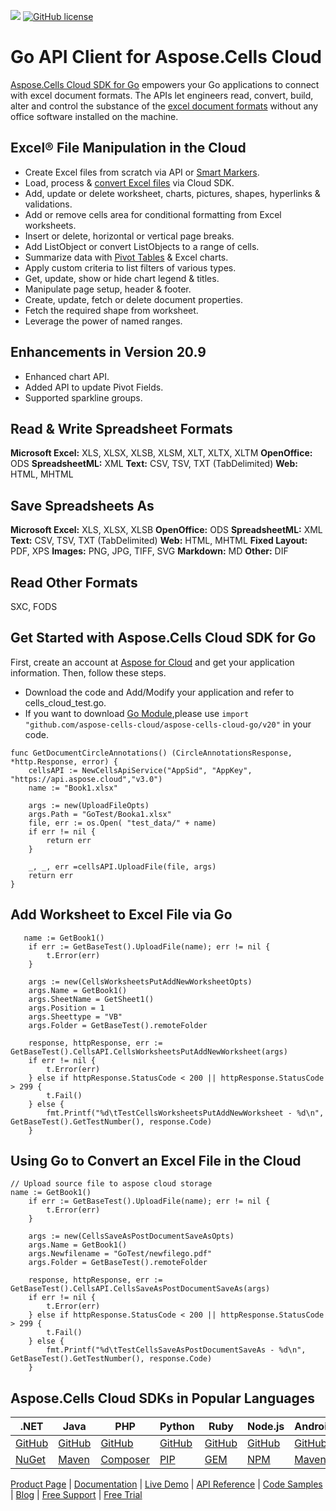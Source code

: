![](https://img.shields.io/badge/REST%20API-v3.0-lightgrey) [![GitHub license](https://img.shields.io/github/license/aspose-cells-cloud/aspose-cells-cloud-go)](https://github.com/aspose-cells-cloud/aspose-cells-cloud-go/blob/master/LICENSE) 

# Go API Client for Aspose.Cells Cloud

[Aspose.Cells Cloud SDK for Go](https://products.aspose.cloud/cells/go) empowers your Go applications to connect with excel document formats. The APIs let engineers read, convert, build, alter and control the substance of the [excel document formats](https://docs.aspose.cloud/cells/supported-file-formats/) without any office software installed on the machine.

## Excel® File Manipulation in the Cloud

- Create Excel files from scratch via API or [Smart Markers](https://docs.aspose.cloud/cells/create-excel-workbook-from-a-smartmarker-template/).
- Load, process & [convert Excel files](https://docs.aspose.cloud/cells/convert-excel-workbook-to-different-file-formats/) via Cloud SDK.
- Add, update or delete worksheet, charts, pictures, shapes, hyperlinks & validations.
- Add or remove cells area for conditional formatting from Excel worksheets.
- Insert or delete, horizontal or vertical page breaks.
- Add ListObject or convert ListObjects to a range of cells.
- Summarize data with [Pivot Tables](https://docs.aspose.cloud/cells/working-with-pivot-tables/) & Excel charts.
- Apply custom criteria to list filters of various types.
- Get, update, show or hide chart legend & titles.
- Manipulate page setup, header & footer.
- Create, update, fetch or delete document properties.
- Fetch the required shape from worksheet.
- Leverage the power of named ranges.

## Enhancements in Version 20.9

- Enhanced chart API.
- Added API to update Pivot Fields.
- Supported sparkline groups.

## Read & Write Spreadsheet Formats

**Microsoft Excel:** XLS, XLSX, XLSB, XLSM, XLT, XLTX, XLTM
**OpenOffice:** ODS
**SpreadsheetML:** XML
**Text:** CSV, TSV, TXT (TabDelimited)
**Web:** HTML, MHTML

## Save Spreadsheets As

**Microsoft Excel:** XLS, XLSX, XLSB
**OpenOffice:** ODS
**SpreadsheetML:** XML
**Text:** CSV, TSV, TXT (TabDelimited)
**Web:** HTML, MHTML
**Fixed Layout:** PDF, XPS
**Images:** PNG, JPG, TIFF, SVG
**Markdown:** MD
**Other:** DIF

## Read Other Formats

SXC, FODS

## Get Started with Aspose.Cells Cloud SDK for Go

First, create an account at [Aspose for Cloud](https://dashboard.aspose.cloud/#/apps) and get your application information. Then, follow these steps.

- Download the code and Add/Modify your application and refer to cells_cloud_test.go.
- If you want to download [Go Module](https://pkg.go.dev),please use `import "github.com/aspose-cells-cloud/aspose-cells-cloud-go/v20"` in your code.

```golang
func GetDocumentCircleAnnotations() (CircleAnnotationsResponse, *http.Response, error) {
    cellsAPI := NewCellsApiService("AppSid", "AppKey", "https://api.aspose.cloud","v3.0")
	name := "Book1.xlsx"	

	args := new(UploadFileOpts)
	args.Path = "GoTest/Booka1.xlsx"
	file, err := os.Open( "test_data/" + name)
	if err != nil {
		return err
	}

	_, _, err =cellsAPI.UploadFile(file, args)
	return err
}
```

## Add Worksheet to Excel File via Go

```golang
   name := GetBook1()
	if err := GetBaseTest().UploadFile(name); err != nil {
		t.Error(err)
	}

	args := new(CellsWorksheetsPutAddNewWorksheetOpts)
	args.Name = GetBook1()
	args.SheetName = GetSheet1()
	args.Position = 1
	args.Sheettype = "VB"
	args.Folder = GetBaseTest().remoteFolder

	response, httpResponse, err := GetBaseTest().CellsAPI.CellsWorksheetsPutAddNewWorksheet(args)
	if err != nil {
		t.Error(err)
	} else if httpResponse.StatusCode < 200 || httpResponse.StatusCode > 299 {
		t.Fail()
	} else {
		fmt.Printf("%d\tTestCellsWorksheetsPutAddNewWorksheet - %d\n", GetBaseTest().GetTestNumber(), response.Code)
	}
```

## Using Go to Convert an Excel File in the Cloud

```golang
// Upload source file to aspose cloud storage
name := GetBook1()
	if err := GetBaseTest().UploadFile(name); err != nil {
		t.Error(err)
	}

	args := new(CellsSaveAsPostDocumentSaveAsOpts)
	args.Name = GetBook1()
	args.Newfilename = "GoTest/newfilego.pdf"
	args.Folder = GetBaseTest().remoteFolder

	response, httpResponse, err := GetBaseTest().CellsAPI.CellsSaveAsPostDocumentSaveAs(args)
	if err != nil {
		t.Error(err)
	} else if httpResponse.StatusCode < 200 || httpResponse.StatusCode > 299 {
		t.Fail()
	} else {
		fmt.Printf("%d\tTestCellsSaveAsPostDocumentSaveAs - %d\n", GetBaseTest().GetTestNumber(), response.Code)
	}
```

## Aspose.Cells Cloud SDKs in Popular Languages

| .NET | Java | PHP | Python | Ruby | Node.js | Android | Swift | Perl |
|---|---|---|---|---|---|---|---|---|
| [GitHub](https://github.com/aspose-cells-cloud/aspose-cells-cloud-dotnet) | [GitHub](https://github.com/aspose-cells-cloud/aspose-cells-cloud-java) | [GitHub](https://github.com/aspose-cells-cloud/aspose-cells-cloud-php) | [GitHub](https://github.com/aspose-cells-cloud/aspose-cells-cloud-python)  | [GitHub](https://github.com/aspose-cells-cloud/aspose-cells-cloud-ruby) | [GitHub](https://github.com/aspose-cells-cloud/aspose-cells-cloud-node)  | [GitHub](https://github.com/aspose-cells-cloud/aspose-cells-cloud-android) | [GitHub](https://github.com/aspose-cells-cloud/aspose-cells-cloud-swift) | [GitHub](https://github.com/aspose-cells-cloud/aspose-cells-cloud-perl) |
| [NuGet](https://www.nuget.org/packages/Aspose.Cells-Cloud/) | [Maven](https://repository.aspose.cloud/webapp/#/artifacts/browse/tree/General/repo/com/aspose/aspose-cells-cloud) | [Composer](https://packagist.org/packages/aspose/cells-sdk-php) | [PIP](https://pypi.org/project/asposecellscloud/)  | [GEM](https://rubygems.org/gems/aspose_cells_cloud) | [NPM](https://www.npmjs.com/package/asposecellscloud) | [Maven](https://repository.aspose.cloud/webapp/#/artifacts/browse/tree/General/repo/com/aspose/aspose-cells-cloud-android) |  [POD](https://cocoapods.org/pods/AsposeCellsCloud) | [CPAN](https://metacpan.org/release/AsposeCellsCloud-CellsApi) |

[Product Page](https://products.aspose.cloud/cells/go) | [Documentation](https://docs.aspose.cloud/cells/) | [Live Demo](https://products.aspose.app/cells/family) | [API Reference](https://apireference.aspose.cloud/cells/) | [Code Samples](https://github.com/aspose-cells-cloud/aspose-cells-cloud-go) | [Blog](https://blog.aspose.cloud/category/cells/) | [Free Support](https://forum.aspose.cloud/c/cells) | [Free Trial](https://dashboard.aspose.cloud/#/apps)
